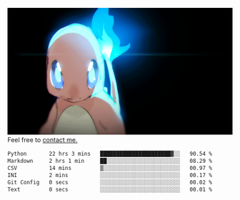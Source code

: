 [gif]: https://raw.githubusercontent.com/uysalserkan/uysalserkan/master/charmander-2.gif

![gif]
Feel free to [contact me.](mailto:uysalserkan08@gmail.com)
<!--
<div align="center">
<p>Profile Visitor Counter</p>
<img src="https://profile-counter.glitch.me/uysalserkan/count.svg" alt="hit counter" align="center">
</div>
-->
<!--START_SECTION:waka-->

```text
Python       22 hrs 3 mins   ██████████████████████▓░░   90.54 %
Markdown     2 hrs 1 min     ██░░░░░░░░░░░░░░░░░░░░░░░   08.29 %
CSV          14 mins         ▒░░░░░░░░░░░░░░░░░░░░░░░░   00.97 %
INI          2 mins          ░░░░░░░░░░░░░░░░░░░░░░░░░   00.17 %
Git Config   0 secs          ░░░░░░░░░░░░░░░░░░░░░░░░░   00.02 %
Text         0 secs          ░░░░░░░░░░░░░░░░░░░░░░░░░   00.01 %
```

<!--END_SECTION:waka-->

